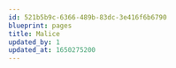 ```yaml
---
id: 521b5b9c-6366-489b-83dc-3e416f6b6790
blueprint: pages
title: Malice
updated_by: 1
updated_at: 1650275200
---
```

